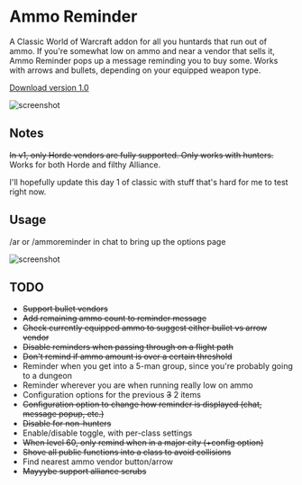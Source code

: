 # Ammo Reminder

A Classic World of Warcraft addon for all you huntards that
run out of ammo. If you're somewhat low on ammo and near a vendor
that sells it, Ammo Reminder pops up a message reminding you to 
buy some. Works with arrows and bullets, depending on your
equipped weapon type.

[Download version 1.0](https://github.com/Brunope/AmmoReminder/archive/v1.0.zip)

![screenshot](http://i.imgur.com/mwuLRxg.jpg)

## Notes
~~In v1, only Horde vendors are fully supported. Only works with hunters.~~
Works for both Horde and filthy Alliance.

I'll hopefully update this day 1 of classic with stuff that's hard
for me to test right now.

## Usage
/ar or /ammoreminder in chat to bring up the options page

![screenshot](http://i.imgur.com/LgfRMEM.jpg)

## TODO
* ~~Support bullet vendors~~
* ~~Add remaining ammo count to reminder message~~
* ~~Check currently equipped ammo to suggest either bullet vs arrow vendor~~
* ~~Disable reminders when passing through on a flight path~~
* ~~Don't remind if ammo amount is over a certain threshold~~
* Reminder when you get into a 5-man group, since you're probably going to a dungeon
* Reminder wherever you are when running really low on ammo
* Configuration options for the previous ~~3~~ 2 items
* ~~Configuration option to change how reminder is displayed (chat, message popup, etc.)~~
* ~~Disable for non-hunters~~
* Enable/disable toggle, with per-class settings
* ~~When level 60, only remind when in a major city (+config option)~~
* ~~Shove all public functions into a class to avoid collisions~~
* Find nearest ammo vendor button/arrow
* ~~Mayyybe support alliance scrubs~~

